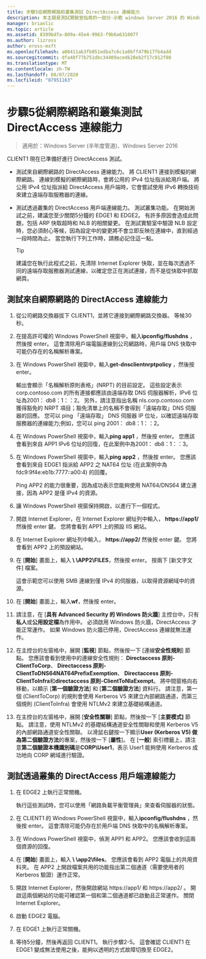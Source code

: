 ```yaml
---
title: 步驟5從網際網路和叢集測試 DirectAccess 連線能力
description: 本主題是測試實驗室指南的一部分-示範 windows Server 2016 的 Windows NLB 叢集中的 DirectAccess
manager: brianlic
ms.topic: article
ms.assetid: 8399bdfa-809a-45e4-9963-f9b6a631007f
ms.author: lizross
author: eross-msft
ms.openlocfilehash: a00411ab3fb051edba7c6c1a0bff479b17fb4add
ms.sourcegitcommit: dfa48f77b751dbc34409aced628eb2f17c912f08
ms.translationtype: MT
ms.contentlocale: zh-TW
ms.lasthandoff: 08/07/2020
ms.locfileid: "87951163"
---
```

# <a name="step-5-test-directaccess-connectivity-from-the-internet-and-through-the-cluster"></a>步驟5從網際網路和叢集測試 DirectAccess 連線能力

>適用於：Windows Server (半年度管道)、Windows Server 2016

CLIENT1 現在已準備好進行 DirectAccess 測試。

- 測試來自網際網路的 DirectAccess 連線能力。 將 CLIENT1 連接到模擬的網際網路。 連線到模擬的網際網路時，會將公用的 IPv4 位址指派給用戶端。 將公用 IPv4 位址指派給 DirectAccess 用戶端時，它會嘗試使用 IPv6 轉換技術來建立遠端存取服務器的連線。

- 測試透過叢集的 DirectAccess 用戶端連線能力。 測試叢集功能。 在開始測試之前，建議您至少關閉5分鐘的 EDGE1 和 EDGE2。 有許多原因會造成此問題，包括 ARP 快取超時和 NLB 的相關變更。 在測試實驗室中驗證 NLB 設定時，您必須耐心等候，因為設定中的變更將不會立即反映在連線中，直到經過一段時間為止。 當您執行下列工作時，請務必記住這一點。

    > [!TIP]
    > 建議您在執行此程式之前，先清除 Internet Explorer 快取，並在每次透過不同的遠端存取服務器測試連線，以確定您正在測試連接，而不是從快取中抓取網頁。

## <a name="test-directaccess-connectivity-from-the-internet"></a>測試來自網際網路的 DirectAccess 連線能力

1. 從公司網路交換器拔下 CLIENT1，並將它連接到網際網路交換器。 等候30秒。

2. 在提高許可權的 Windows PowerShell 視窗中，輸入**ipconfig/flushdns** ，然後按 enter。 這會清除用戶端電腦連線到公司網路時，用戶端 DNS 快取中可能仍存在的名稱解析專案。

3. 在 Windows PowerShell 視窗中，輸入**get-dnsclientnrptpolicy** ，然後按 enter。

   輸出會顯示「名稱解析原則表格」(NRPT) 的目前設定。 這些設定表示 corp.contoso.com 的所有連接都應該由遠端存取 DNS 伺服器解析，IPv6 位址為2001： db8：1：：2。 另外，請注意指出名稱 nls.corp.contoso.com 獲得豁免的 NRPT 項目；豁免清單上的名稱不會得到「遠端存取」DNS 伺服器的回應。 您可以 ping 「遠端存取」 DNS 伺服器 IP 位址，以確認遠端存取服務器的連線能力;例如，您可以 ping 2001： db8：1：：2。

4. 在 Windows PowerShell 視窗中，輸入**ping app1** ，然後按 enter。 您應該會看到來自 APP1 IPv6 位址的回復，在此案例中為2001： db8：1：：3。

5. 在 Windows PowerShell 視窗中，輸入**ping app2** ，然後按 enter。 您應該會看到來自 EDGE1 指派給 APP2 之 NAT64 位址 (在此案例中為 fdc9:9f4e:eb1b:7777::a00:4) 的回覆。

   Ping APP2 的能力很重要，因為成功表示您能夠使用 NAT64/DNS64 建立連接，因為 APP2 是僅 IPv4 的資源。

6. 讓 Windows PowerShell 視窗保持開啟，以進行下一個程式。

7. 開啟 Internet Explorer，在 Internet Explorer 網址列中輸入， **https://app1/** 然後按 enter 鍵。 您將會看到 APP1 上的預設 IIS 網站。

8. 在 Internet Explorer 網址列中輸入， **https://app2/** 然後按 enter 鍵。 您將會看到 APP2 上的預設網站。

9. 在 [**開始**] 畫面上，輸入<strong> \\ \APP2\FILES</strong>，然後按 enter。 按兩下 [新文字文件] 檔案。

    這會示範您可以使用 SMB 連線到僅 IPv4 的伺服器，以取得資源網域中的資源。

10. 在 [**開始**] 畫面上，輸入**wf**，然後按 enter。

11. 請注意，在 [**具有 Advanced Security 的 Windows 防火牆**] 主控台中，只有**私人**或**公用設定檔**為作用中。 必須啟用 Windows 防火牆，DirectAccess 才能正常運作。 如果 Windows 防火牆已停用，DirectAccess 連線就無法運作。

12. 在主控台的左窗格中，展開 [**監視**] 節點，然後按一下 [連線**安全性規則**] 節點。 您應該會看到使用中的連線安全性規則： **Directaccess 原則-ClientToCorp**、 **Directaccess 原則-ClientToDNS64NAT64PrefixExemption**、 **Directaccess 原則-ClientToInfra**和**directaccess 原則-ClientToNlaExempt**。 將中間窗格向右移動，以顯示 [**第一個驗證方法**] 和 [**第二個驗證方法**] 資料行。 請注意，第一個 (ClientToCorp) 的規則會使用 Kerberos V5 來建立內部網路通道，而第三個規則 (ClientToInfra) 會使用 NTLMv2 來建立基礎結構通道。

13. 在主控台的左窗格中，展開 [**安全性關聯**] 節點，然後按一下 [**主要模式]** 節點。 請注意，使用 NTLMv2 的基礎結構通道安全性關聯和使用 Kerberos V5 的內部網路通道安全性關聯。 以滑鼠右鍵按一下顯示**User (Kerberos V5) **做為**第二個驗證方法**的專案，然後按一下 [**屬性**]。 在 [**一般**] 索引標籤上，請注意**第二個驗證本機識別碼**是**CORP\User1**，表示 User1 能夠使用 Kerberos 成功地向 CORP 網域進行驗證。

## <a name="test-directaccess-client-connectivity-through-the-cluster"></a>測試透過叢集的 DirectAccess 用戶端連線能力

1. 在 EDGE2 上執行正常關機。

   執行這些測試時，您可以使用「網路負載平衡管理員」來查看伺服器的狀態。

2. 在 CLIENT1 的 Windows PowerShell 視窗中，輸入**ipconfig/flushdns** ，然後按 enter。 這會清除可能仍存在於用戶端 DNS 快取中的名稱解析專案。

3. 在 Windows PowerShell 視窗中，偵測 APP1 和 APP2。 您應該會收到這兩個資源的回復。

4. 在 [**開始**] 畫面上，輸入<strong> \\ \app2\files</strong>。 您應該會看到 APP2 電腦上的共用資料夾。 在 APP2 上開啟檔案共用的功能指出第二個通道（需要使用者的 Kerberos 驗證）運作正常。

5. 開啟 Internet Explorer，然後開啟網站 https://app1/ 和 https://app2/ 。 開啟這兩個網站的功能可確認第一個和第二個通道都已啟動且正常運作。 關閉 Internet Explorer。

6. 啟動 EDGE2 電腦。

7. 在 EDGE1 上執行正常關機。

8. 等待5分鐘，然後再返回 CLIENT1。 執行步驟2-5。 這會確認 CLIENT1 在 EDGE1 變成無法使用之後，能夠以透明的方式故障切換至 EDGE2。
